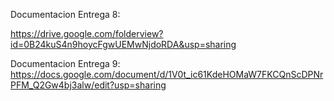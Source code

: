 Documentacion Entrega 8:

https://drive.google.com/folderview?id=0B24kuS4n9hoycFgwUEMwNjdoRDA&usp=sharing

Documentacion Entrega 9:
https://docs.google.com/document/d/1V0t_ic61KdeHOMaW7FKCQnScDPNrPFM_Q2Gw4bj3alw/edit?usp=sharing
